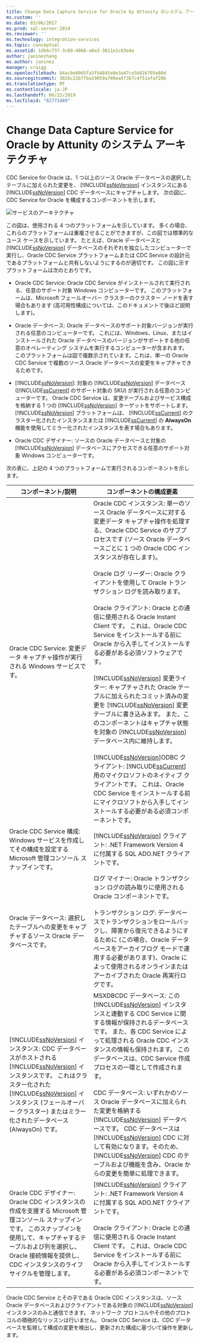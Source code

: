 ```yaml
---
title: Change Data Capture Service for Oracle by Attunity のシステム アーキテクチャ | Microsoft Docs
ms.custom: ''
ms.date: 03/06/2017
ms.prod: sql-server-2014
ms.reviewer: ''
ms.technology: integration-services
ms.topic: conceptual
ms.assetid: 1db6c737-3c60-4066-a0a3-3611e1c83e4e
author: janinezhang
ms.author: janinez
manager: craigg
ms.openlocfilehash: 84ac0e6065fa3fb4845e0e3a47ce56816705e80d
ms.sourcegitcommit: 3026c22b7fba19059a769ea5f367c4f51efaf286
ms.translationtype: MT
ms.contentlocale: ja-JP
ms.lasthandoff: 06/15/2019
ms.locfileid: "62771489"
---
```

# <a name="change-data-capture-service-for-oracle-by-attunity-system-architecture"></a>Change Data Capture Service for Oracle by Attunity のシステム アーキテクチャ
  CDC Service for Oracle は、1 つ以上のソース Oracle データベースの選択したテーブルに加えられた変更を、 [!INCLUDE[ssNoVersion](../../../includes/ssnoversion-md.md)] インスタンスにある [!INCLUDE[ssNoVersion](../../../includes/ssnoversion-md.md)] CDC データベースにキャプチャします。 次の図に、CDC Service for Oracle を構成するコンポーネントを示します。  
  
 ![サービスのアーキテクチャ](../media/service-architecture.gif "サービスのアーキテクチャ")  
  
 この図は、使用される 4 つのプラットフォームを示しています。 多くの場合、これらのプラットフォームは重複させることができますが、この図では標準的なユース ケースを示しています。 たとえば、Oracle データベースと [!INCLUDE[ssNoVersion](../../../includes/ssnoversion-md.md)] データベースのそれぞれを独立したコンピューターで実行し、Oracle CDC Service プラットフォームまたは CDC Service の設計元であるプラットフォームと共有しないようにするのが適切です。 この図に示すプラットフォームは次のとおりです。  
  
-   Oracle CDC Service: Oracle CDC Service がインストールされて実行される、任意のサポート対象 Windows コンピューターです。 このプラットフォームは、Microsoft フェールオーバー クラスターのクラスター ノードを表す場合もあります (高可用性構成については、このドキュメントで後ほど説明します)。  
  
-   Oracle データベース: Oracle データベースのサポート対象バージョンが実行される任意のコンピューターです。 これには、Windows、Linux、またはインストールされた Oracle データベースのバージョンがサポートする他の任意のオペレーティング システムを実行するコンピューターが含まれます。 このプラットフォームは図で複数示されています。これは、単一の Oracle CDC Service で複数のソース Oracle データベースの変更をキャプチャできるためです。  
  
-   [!INCLUDE[ssNoVersion](../../../includes/ssnoversion-md.md)]: 対象の [!INCLUDE[ssNoVersion](../../../includes/ssnoversion-md.md)] データベース ([!INCLUDE[ssCurrent](../../../includes/sscurrent-md.md)] のサポート対象の SKU) が実行される任意のコンピューターです。 Oracle CDC Service は、変更テーブルおよびサービス構成を格納する 1 つの [!INCLUDE[ssNoVersion](../../../includes/ssnoversion-md.md)] ターゲットをサポートします。 [!INCLUDE[ssNoVersion](../../../includes/ssnoversion-md.md)] プラットフォームは、 [!INCLUDE[ssCurrent](../../../includes/sscurrent-md.md)] のクラスター化されたインスタンスまたは [!INCLUDE[ssCurrent](../../../includes/sscurrent-md.md)] の **AlwaysOn** 機能を使用してミラー化されたインスタンスを表す場合もあります。  
  
-   Oracle CDC デザイナー: ソースの Oracle データベースと対象の [!INCLUDE[ssNoVersion](../../../includes/ssnoversion-md.md)] データベースにアクセスできる任意のサポート対象 Windows コンピューターです。  
  
 次の表に、上記の 4 つのプラットフォームで実行されるコンポーネントを示します。  
  
|コンポーネント/説明|コンポーネントの構成要素|  
|----------------------------|----------------------------|  
|Oracle CDC Service: 変更データ キャプチャ操作が実行される Windows サービスです。|Oracle CDC インスタンス: 単一のソース Oracle データベースに対する変更データ キャプチャ操作を処理する、Oracle CDC Service のサブプロセスです (ソース Oracle データベースごとに 1 つの Oracle CDC インスタンスが存在します)。<br /><br /> Oracle ログ リーダー: Oracle クライアントを使用して Oracle トランザクション ログを読み取ります。<br /><br /> Oracle クライアント: Oracle との通信に使用される Oracle Instant Client です。 これは、Oracle CDC Service をインストールする前に Oracle から入手してインストールする必要がある必須ソフトウェアです。<br /><br /> [!INCLUDE[ssNoVersion](../../../includes/ssnoversion-md.md)] 変更ライター: キャプチャされた Oracle テーブルに加えられたコミット済みの変更を [!INCLUDE[ssNoVersion](../../../includes/ssnoversion-md.md)] 変更テーブルに書き込みます。 また、このコンポーネントはキャプチャ状態を対象の [!INCLUDE[ssNoVersion](../../../includes/ssnoversion-md.md)] データベース内に維持します。<br /><br /> [!INCLUDE[ssNoVersion](../../../includes/ssnoversion-md.md)]ODBC クライアント: [!INCLUDE[ssCurrent](../../../includes/sscurrent-md.md)] 用のマイクロソフトのネイティブ クライアントです。 これは、Oracle CDC Service をインストールする前にマイクロソフトから入手してインストールする必要がある必須コンポーネントです。|  
|Oracle CDC Service 構成: Windows サービスを作成してその構成を設定する Microsoft 管理コンソール スナップインです。|[!INCLUDE[ssNoVersion](../../../includes/ssnoversion-md.md)] クライアント: .NET Framework Version 4 に付属する SQL ADO.NET クライアントです。|  
|Oracle データベース: 選択したテーブルへの変更をキャプチャするソース Oracle データベースです。|ログ マイナー: Oracle トランザクション ログの読み取りに使用される Oracle コンポーネントです。<br /><br /> トランザクション ログ: データベースでトランザクションをロールバックし、障害から復元できるようにするために (この場合、Oracle データベースをアーカイブログ モードで運用する必要があります)、Oracle によって使用されるオンラインまたはアーカイブされた Oracle 再実行ログです。|  
|[!INCLUDE[ssNoVersion](../../../includes/ssnoversion-md.md)] インスタンス: CDC データベースがホストされる [!INCLUDE[ssNoVersion](../../../includes/ssnoversion-md.md)] インスタンスです。 これはクラスター化された [!INCLUDE[ssNoVersion](../../../includes/ssnoversion-md.md)] インスタンス (フェールオーバー クラスター) またはミラー化されたデータベース (AlwaysOn) です。|MSXDBCDC データベース: この [!INCLUDE[ssNoVersion](../../../includes/ssnoversion-md.md)] インスタンスと連動する CDC Service に関する情報が保持されるデータベースです。 また、各 CDC Service によって処理される Oracle CDC インスタンスの情報も保持されます。 このデータベースは、CDC Service 作成プロセスの一環として作成されます。<br /><br /> CDC データベース: いずれかのソース Oracle データベースに加えられた変更を格納する [!INCLUDE[ssNoVersion](../../../includes/ssnoversion-md.md)] データベースです。 CDC データベースは [!INCLUDE[ssNoVersion](../../../includes/ssnoversion-md.md)] CDC に対して有効になります。そのため、 [!INCLUDE[ssNoVersion](../../../includes/ssnoversion-md.md)] CDC のテーブルおよび機能を含み、Oracle からの変更を簡単に処理できます。|  
|Oracle CDC デザイナー: Oracle CDC インスタンスの作成を支援する Microsoft 管理コンソール スナップインです。 このスナップインを使用して、キャプチャするテーブルおよび列を選択し、Oracle 接続情報を提供し、CDC インスタンスのライフ サイクルを管理します。|[!INCLUDE[ssNoVersion](../../../includes/ssnoversion-md.md)] クライアント: .NET Framework Version 4 に付属する SQL ADO.NET クライアントです。<br /><br /> Oracle クライアント: Oracle との通信に使用される Oracle Instant Client です。 これは、Oracle CDC Service をインストールする前に Oracle から入手してインストールする必要がある必須コンポーネントです。|  
  
 Oracle CDC Service とその子である Oracle CDC インスタンスは、ソース Oracle データベースおよびクライアントである対象の [!INCLUDE[ssNoVersion](../../../includes/ssnoversion-md.md)] インスタンスのみと通信できます。 ネットワーク プロトコルやその他のプロトコルの積極的なリッスンは行いません。 Oracle CDC Service は、CDC データベースを監視して構成の変更を検出し、更新された構成に基づいて操作を更新します。  
  
  
